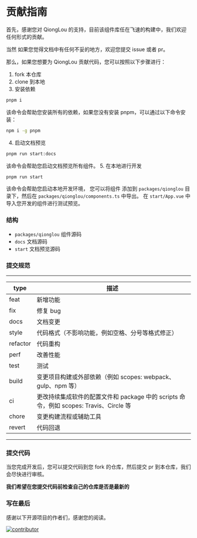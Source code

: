 # 贡献指南

首先，感谢您对 QiongLou 的支持，目前该组件库任在飞速的构建中，我们欢迎任何形式的贡献。

当然 如果您觉得文档中有任何不妥的地方，欢迎您提交 issue 或者 pr。

那么，如果您想要为 QiongLou 贡献代码，您可以按照以下步骤进行：

1. fork 本仓库
2. clone 到本地
3. 安装依赖

```bash
pnpm i
```

该命令会帮助您安装所有的依赖，如果您没有安装 pnpm，可以通过以下命令安装：

```bash
npm i -g pnpm
```

4. 启动文档预览

```bash
pnpm run start:docs
```

该命令会帮助您启动文档预览所有组件。 5. 在本地进行开发

```bash
pnpm run start
```

该命令会帮助您启动本地开发环境， 您可以将组件 添加到 `packages/qionglou` 目录下，然后在 `packages/qionglou/components.ts`
中导出。
在 `start/App.vue` 中导入您开发的组件进行测试预览。

### 结构

- `packages/qionglou` 组件源码
- `docs` 文档源码
- `start` 文档预览源码

### 提交规范

---

| type     | 描述                                                              |
|----------|-----------------------------------------------------------------|
| feat     | 新增功能                                                            |
| fix      | 修复 bug                                                          |
| docs     | 文档变更                                                            |
| style    | 代码格式（不影响功能，例如空格、分号等格式修正）                                        |
| refactor | 代码重构                                                            |
| perf     | 改善性能                                                            |
| test     | 测试                                                              |
| build    | 变更项目构建或外部依赖（例如 scopes: webpack、gulp、npm 等）                      |
| ci       | 更改持续集成软件的配置文件和 package 中的 scripts 命令，例如 scopes: Travis、Circle 等 |
| chore    | 变更构建流程或辅助工具                                                     |
| revert   | 代码回退                                                            |

---

### 提交代码

当您完成开发后，您可以提交代码到您 fork 的仓库，然后提交 pr 到本仓库，我们会尽快进行审核。

**我们希望在您提交代码前检查自己的仓库是否是最新的**

### 写在最后

感谢以下开源项目的作者们，感谢您的阅读。

<a href="https://github.com/Jiangxue-team/qionglou/graphs/contributors">
  <img src="https://contrib.rocks/image?repo=Jiangxue-team/qionglou" alt="contributor" />
</a>

